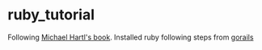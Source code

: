 # ruby_tutorial

Following [Michael Hartl's book](https://www.railstutorial.org/book/beginning#cha-beginning).
Installed ruby following steps from [gorails](https://gorails.com/setup/ubuntu/14.04)

